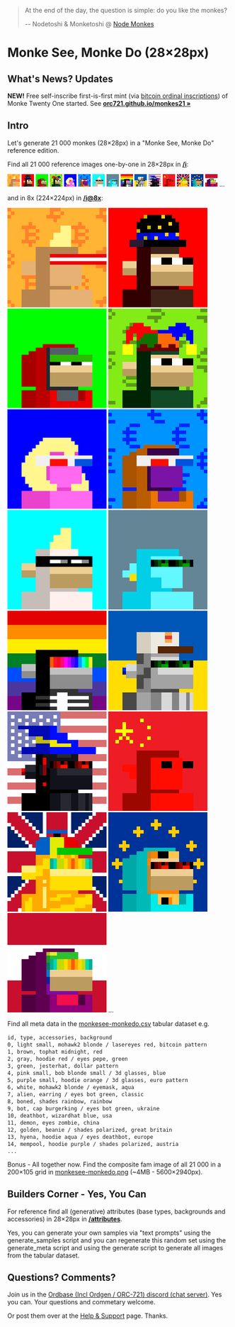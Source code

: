 
<!--

NodeMonkes is not an institute, movement, council or DAO. 

There is no utility. No roadmap. No events. No merch. Nothing.

We like to experiment and make cool things.
https://twitter.com/nodemonkes/status/1725468472975450230

Enjoy them. Or don’t. We don’t really care.
> Mint Mechanics - We will use a descending price Dutch auction. No whitelist.
> Starting price and duration to be announced. We are considering the impact on the mempool and bot reduction measures.  [(Dec/8)](https://twitter.com/nodemonkes/status/1733133560880435557)
>
>  o o o
>
>  o o o
>
> After we distribute the collection, 
> Nodetoshi & Monketoshi will buy yachts, with cryogenic chambers on board, and vanish forever. Ahoy!
>
> Nodemonkes are immutable digital collectibles on bitcoin. 
>
> Their art, provenance & time in history are the utility. Expect nothing more. Do not overspend. [Dec/11](https://twitter.com/nodemonkes/status/1734264167605960886)
>
>  -- Nodetoshi & Monketoshi (Node Monkes)

-->




>  At the end of the day, the question is simple: do you like the monkes? 
>
> -- Nodetoshi & Monketoshi @ [Node Monkes](https://twitter.com/nodemonkes)

<!--  source - https://twitter.com/nodemonkes/status/1733948465854460278 -->


#  Monke See, Monke Do (28×28px)


## What's News? Updates

**NEW!**   Free self-inscribe first-is-first mint (via [bitcoin ordinal inscriptions](https://ordinals.com)) of Monke Twenty One started. See [**orc721.github.io/monkes21 »**](https://orc721.github.io/monkes21) 



## Intro

Let's generate 21 000 monkes (28×28px) in a "Monke See, Monke Do" reference edition.


Find all 21 000 reference images one-by-one in 28×28px in [**/i**](i):

![](i/monke00000.png)
![](i/monke00001.png)
![](i/monke00002.png)
![](i/monke00003.png)
![](i/monke00004.png)
![](i/monke00005.png)
![](i/monke00006.png)
![](i/monke00007.png)
![](i/monke00008.png)
![](i/monke00009.png)
![](i/monke00010.png) 
![](i/monke00011.png)
![](i/monke00012.png)
![](i/monke00013.png)
![](i/monke00014.png) ...

and in 8x (224×224px) in [**/i@8x**](i@8x):

![](i@8x/monke00000@8x.png)
![](i@8x/monke00001@8x.png)
![](i@8x/monke00002@8x.png)
![](i@8x/monke00003@8x.png)
![](i@8x/monke00004@8x.png)
![](i@8x/monke00005@8x.png)
![](i@8x/monke00006@8x.png)
![](i@8x/monke00007@8x.png)
![](i@8x/monke00008@8x.png)
![](i@8x/monke00009@8x.png)
![](i@8x/monke00010@8x.png) 
![](i@8x/monke00011@8x.png)
![](i@8x/monke00012@8x.png)
![](i@8x/monke00013@8x.png)
![](i@8x/monke00014@8x.png) ...



Find all meta data in the [monkesee-monkedo.csv](monkesee-monkedo.csv) tabular dataset e.g.

```
id, type, accessories, background
0, light small, mohawk2 blonde / lasereyes red, bitcoin pattern
1, brown, tophat midnight, red
2, gray, hoodie red / eyes pepe, green
3, green, jesterhat, dollar pattern
4, pink small, bob blonde small / 3d glasses, blue
5, purple small, hoodie orange / 3d glasses, euro pattern
6, white, mohawk2 blonde / eyemask, aqua
7, alien, earring / eyes bot green, classic
8, boned, shades rainbow, rainbow
9, bot, cap burgerking / eyes bot green, ukraine
10, deathbot, wizardhat blue, usa
11, demon, eyes zombie, china
12, golden, beanie / shades polarized, great britain
13, hyena, hoodie aqua / eyes deathbot, europe
14, mempool, hoodie purple / shades polarized, austria
...
```



Bonus - All together now. Find the composite fam image of all 21 000 in a 200×105 grid in [monkesee-monkedo.png](monkesee-monkedo.png) (~4MB - 5600×2940px).




## Builders Corner - Yes, You Can

For reference find all (generative) attributes (base types, backgrounds and accessories) in 28×28px in [**/attributes**](attributes).

Yes, you can generate your own samples via "text prompts" using the generate_samples script
and you can regenerate this random set 
using the generate_meta script
and using the generate script to generate all images
from the tabular dataset.



## Questions? Comments?


Join us in the [Ordbase (Incl Ordgen / ORC-721) discord (chat server)](https://discord.gg/dDhvHKjm2t). Yes you can.
Your questions and commetary welcome.

Or post them over at the [Help & Support](https://github.com/geraldb/help) page. Thanks.

